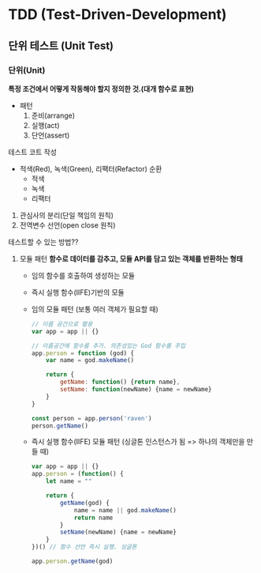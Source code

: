 # TDD (Test-Driven-Development)

## 단위 테스트 (Unit Test)

### 단위(Unit)

**특정 조건에서 어떻게 작동해야 할지 정의한 것.(대개 함수로 표현)**

- 패턴
  1. 준비(arrange)
  2. 실행(act)
  3. 단언(assert)


테스트 코트 작성
- 적색(Red), 녹색(Green), 리팩터(Refactor) 순환
  - 적색
  - 녹색
  - 리팩터

1. 관심사의 분리(단일 책임의 원칙)
2. 전역변수 선언(open close 원칙)

테스트할 수 있는 방법??
1. 모듈 패턴
    **함수로 데이터를 감추고, 모듈 API를 담고 있는 객체를 반환하는 형태**
    - 임의 함수를 호출하여 생성하는 모듈
    - 즉시 실행 함수(IIFE)기반의 모듈

    - 임의 모듈 패턴 (보통 여러 객체가 필요할 때)
        ```javascript
        // 이름 공간으로 활용
        var app = app || {}

        // 이름공간에 함수를 추가. 의존성있는 God 함수를 주입
        app.person = function (god) {
            var name = god.makeName()

            return {
                getName: function() {return name},
                setName: function(newName) {name = newName}
            }
        }

        const person = app.person('raven')
        person.getName()
        ```
    - 즉시 실행 함수(IIFE) 모듈 패턴 (싱글톤 인스턴스가 됨 => 하나의 객체만을 만들 때)
        ```javascript
        var app = app || {}
        app.person = (function() {
            let name = ""

            return {
                getName(god) {
                    name = name || god.makeName()
                    return name
                }
                setName(newName) {name = newName}
            }
        })() // 함수 선언 즉시 실행. 싱글톤

        app.person.getName(god)
        ```
      